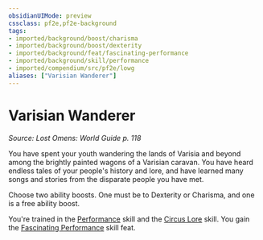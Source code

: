 ```yaml
---
obsidianUIMode: preview
cssclass: pf2e,pf2e-background
tags:
- imported/background/boost/charisma
- imported/background/boost/dexterity
- imported/background/feat/fascinating-performance
- imported/background/skill/performance
- imported/compendium/src/pf2e/lowg
aliases: ["Varisian Wanderer"]
---
```

# Varisian Wanderer
*Source: Lost Omens: World Guide p. 118*  

You have spent your youth wandering the lands of Varisia and beyond among the brightly painted wagons of a Varisian caravan. You have heard endless tales of your people's history and lore, and have learned many songs and stories from the disparate people you have met.

Choose two ability boosts. One must be to Dexterity or Charisma, and one is a free ability boost.

You're trained in the [Performance](../../skills.md#Performance) skill and the [Circus Lore](../../skills.md#Lore) skill. You gain the [Fascinating Performance](../../feats/fascinating-performance.md) skill feat.